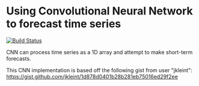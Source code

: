 # Using Convolutional Neural Network to forecast time series

[![Build Status](https://travis-ci.com/dmitryaleks/time_series_forecasting_cnn.svg?branch=master)](https://travis-ci.com/dmitryaleks/time_series_forecasting_cnn)

CNN can process time series as a 1D array and attempt to make short-term forecasts.

This CNN implementation is based off the following gist from user "jkleint":
https://gist.github.com/jkleint/1d878d0401b28b281eb75016ed29f2ee

